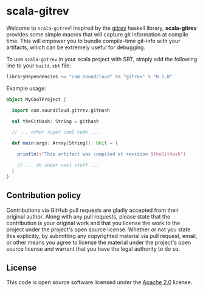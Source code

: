 # scala-gitrev #

Welcome to `scala-gitrev`! Inspired by the [gitrev](https://hackage.haskell.org/package/gitrev) haskell library, **scala-gitrev** provides some simple macros that will capture git information at compile time. This will empower you to bundle compile-time git-info with your artifacts, which can be extremely useful for debugging.

To use `scala-gitrev` in your scala project with SBT, simply add the following line to your `build.sbt` file:

```scala
libraryDependencies += "com.soundcloud" %% "gitrev" % "0.1.0"
```

Example usage:

```scala
object MyCoolProject {

  import com.soundcloud.gitrev.gitHash

  val theGitHash: String = githash

  // ... other super cool code ...

  def main(args: Array[String]): Unit = {

    println(s"This artifact was compiled at revision $theGitHash")

    // ... do super cool stuff ...
  }
}
```

## Contribution policy ##

Contributions via GitHub pull requests are gladly accepted from their original
author. Along with any pull requests, please state that the contribution is your
original work and that you license the work to the project under the project's
open source license. Whether or not you state this explicitly, by submitting any
copyrighted material via pull request, email, or other means you agree to
license the material under the project's open source license and warrant that
you have the legal authority to do so.

## License ##

This code is open source software licensed under the
[Apache 2.0](http://www.apache.org/licenses/LICENSE-2.0) license.

